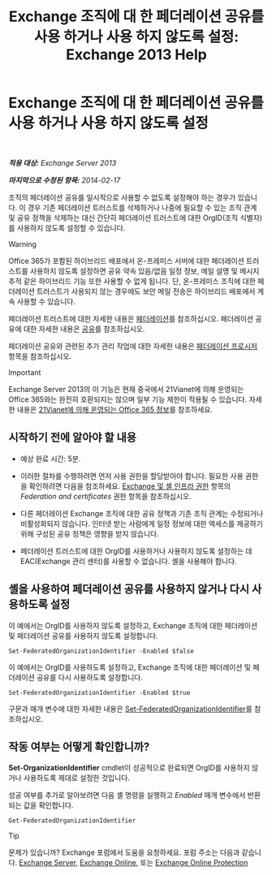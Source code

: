 ﻿---
title: 'Exchange 조직에 대 한 페더레이션 공유를 사용 하거나 사용 하지 않도록 설정: Exchange 2013 Help'
TOCTitle: Exchange 조직에 대 한 페더레이션 공유를 사용 하거나 사용 하지 않도록 설정
ms:assetid: d36490d8-0268-47b9-a6d4-e56427f1b02e
ms:mtpsurl: https://technet.microsoft.com/ko-kr/library/JJ657497(v=EXCHG.150)
ms:contentKeyID: 50484221
ms.date: 05/22/2018
mtps_version: v=EXCHG.150
ms.translationtype: MT
---

# Exchange 조직에 대 한 페더레이션 공유를 사용 하거나 사용 하지 않도록 설정

 

_**적용 대상:** Exchange Server 2013_

_**마지막으로 수정된 항목:** 2014-02-17_

조직의 페더레이션 공유를 일시적으로 사용할 수 없도록 설정해야 하는 경우가 있습니다. 이 경우 기존 페더레이션 트러스트를 삭제하거나 나중에 필요할 수 있는 조직 관계 및 공유 정책을 삭제하는 대신 간단히 페더레이션 트러스트에 대한 OrgID(조직 식별자)를 사용하지 않도록 설정할 수 있습니다.


> [!WARNING]
> Office 365가 포함된 하이브리드 배포에서 온-프레미스 서버에 대한 페더레이션 트러스트를 사용하지 않도록 설정하면 공유 약속 있음/없음 일정 정보, 메일 설명 및 메시지 추적 같은 하이브리드 기능 또한 사용할 수 없게 됩니다. 단, 온-프레미스 조직에 대한 페더레이션 트러스트가 사용되지 않는 경우에도 보안 메일 전송은 하이브리드 배포에서 계속 사용할 수 있습니다.



페더레이션 트러스트에 대한 자세한 내용은 [페더레이션](federation-exchange-2013-help.md)를 참조하십시오. 페더레이션 공유에 대한 자세한 내용은 [공유](sharing-exchange-2013-help.md)를 참조하십시오.

페더레이션 공유와 관련된 추가 관리 작업에 대한 자세한 내용은 [페더레이션 프로시저](federation-procedures-exchange-2013-help.md) 항목을 참조하십시오.


> [!IMPORTANT]
> Exchange Server 2013의 이 기능은 현재 중국에서 21Vianet에 의해 운영되는 Office 365와는 완전히 호환되지는 않으며 일부 기능 제한이 적용될 수 있습니다. 자세한 내용은 <A href="https://go.microsoft.com/fwlink/?linkid=313640">21Vianet에 의해 운영되는 Office 365 정보</A>를 참조하세요.



## 시작하기 전에 알아야 할 내용

  - 예상 완료 시간: 5분.

  - 이러한 절차를 수행하려면 먼저 사용 권한을 할당받아야 합니다. 필요한 사용 권한을 확인하려면 다음을 참조하세요. [Exchange 및 셸 인프라 권한](exchange-and-shell-infrastructure-permissions-exchange-2013-help.md) 항목의 *Federation and certificates* 권한 항목을 참조하십시오.

  - 다른 페더레이션 Exchange 조직에 대한 공유 정책과 기존 조직 관계는 수정되거나 비활성화되지 않습니다. 인터넷 받는 사람에게 일정 정보에 대한 액세스를 제공하기 위해 구성된 공유 정책은 영향을 받지 않습니다.

  - 페더레이션 트러스트에 대한 OrgID를 사용하거나 사용하지 않도록 설정하는 데 EAC(Exchange 관리 센터)를 사용할 수 없습니다. 셸을 사용해야 합니다.

## 셸을 사용하여 페더레이션 공유를 사용하지 않거나 다시 사용하도록 설정

이 예에서는 OrgID를 사용하지 않도록 설정하고, Exchange 조직에 대한 페더레이션 및 페더레이션 공유를 사용하지 않도록 설정합니다.

    Set-FederatedOrganizationIdentifier -Enabled $false

이 예에서는 OrgID를 사용하도록 설정하고, Exchange 조직에 대한 페더레이션 및 페더레이션 공유를 다시 사용하도록 설정합니다.

    Set-FederatedOrganizationIdentifier -Enabled $true

구문과 매개 변수에 대한 자세한 내용은 [Set-FederatedOrganizationIdentifier](https://technet.microsoft.com/ko-kr/library/dd351037\(v=exchg.150\))를 참조하십시오.

## 작동 여부는 어떻게 확인합니까?

**Set-OrganizationIdentifier** cmdlet이 성공적으로 완료되면 OrgID를 사용하지 않거나 사용하도록 제대로 설정한 것입니다.

성공 여부를 추가로 알아보려면 다음 셸 명령을 실행하고 *Enabled* 매개 변수에서 반환되는 값을 확인합니다.

    Get-FederatedOrganizationIdentifier


> [!TIP]
> 문제가 있습니까? Exchange 포럼에서 도움을 요청하세요. 포럼 주소는 다음과 같습니다. <A href="https://go.microsoft.com/fwlink/p/?linkid=60612">Exchange Server</A>, <A href="https://go.microsoft.com/fwlink/p/?linkid=267542">Exchange Online</A>, 또는 <A href="https://go.microsoft.com/fwlink/p/?linkid=285351">Exchange Online Protection</A>


